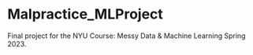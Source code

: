 # Malpractice_MLProject
Final project for the NYU Course: Messy Data &amp; Machine Learning Spring 2023.
